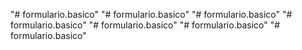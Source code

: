 "# formulario.basico" 
"# formulario.basico" 
"# formulario.basico" 
"# formulario.basico" 
"# formulario.basico" 
"# formulario.basico" 
"# formulario.basico" 
